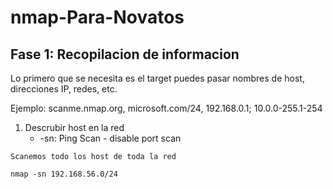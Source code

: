 ﻿# nmap-Para-Novatos
 
 
 ## Fase 1: Recopilacion de informacion
 Lo primero que se necesita es el target puedes pasar nombres de host, direcciones IP, redes, etc.
 
 Ejemplo: scanme.nmap.org, microsoft.com/24, 192.168.0.1; 10.0.0-255.1-254
1. Descrubir host en la red
     - -sn: Ping Scan - disable port scan
 
`Scanemos todo los host de toda la red`
```
nmap -sn 192.168.56.0/24
```
